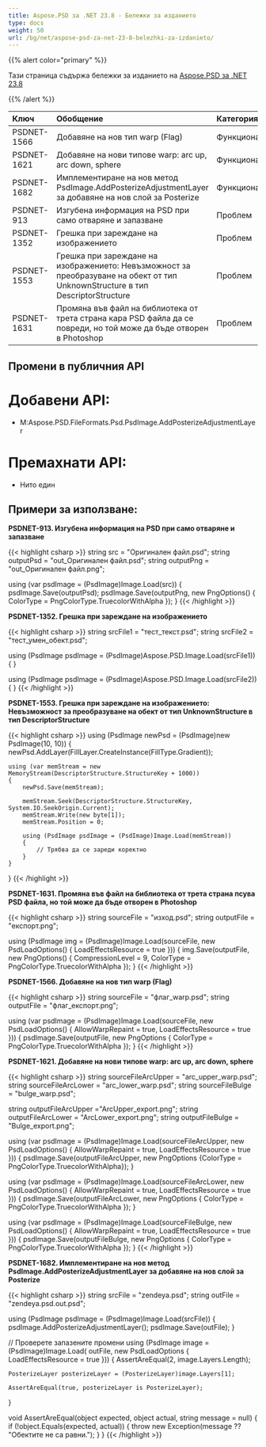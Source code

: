 ```yaml
---
title: Aspose.PSD за .NET 23.8 - Бележки за изданието
type: docs
weight: 50
url: /bg/net/aspose-psd-za-net-23-8-belezhki-za-izdanieto/
---
```


{{% alert color="primary" %}}

Тази страница съдържа бележки за изданието на [Aspose.PSD за .NET 23.8](https://www.nuget.org/packages/Aspose.PSD/)

{{% /alert %}}

| **Ключ**     | **Обобщение**                                                                                                  | **Категория** |
|:------------|:-------------------------------------------------------------------------------------------------------------|:--------|
| PSDNET-1566 | Добавяне на нов тип warp (Flag) | Функционалност |
| PSDNET-1621 | Добавяне на нови типове warp: arc up, arc down, sphere | Функционалност |
| PSDNET-1682 | Имплементиране на нов метод PsdImage.AddPosterizeAdjustmentLayer за добавяне на нов слой за Posterize | Функционалност |
| PSDNET-913  | Изгубена информация на PSD при само отваряне и запазване | Проблем |
| PSDNET-1352 | Грешка при зареждане на изображението | Проблем |
| PSDNET-1553 | Грешка при зареждане на изображението: Невъзможност за преобразуване на обект от тип UnknownStructure в тип DescriptorStructure | Проблем |
| PSDNET-1631 | Промяна във файл на библиотека от трета страна кара PSD файла да се повреди, но той може да бъде отворен в Photoshop | Проблем |


## **Промени в публичния API**
# **Добавени API:**
- M:Aspose.PSD.FileFormats.Psd.PsdImage.AddPosterizeAdjustmentLayer


# **Премахнати API:**
- Нито един


## **Примери за използване:**

**PSDNET-913. Изгубена информация на PSD при само отваряне и запазване**

{{< highlight csharp >}}
string src = "Оригинален файл.psd";
string outputPsd = "out_Оригинален файл.psd";
string outputPng = "out_Оригинален файл.png";

using (var psdImage = (PsdImage)Image.Load(src))
{
    psdImage.Save(outputPsd);
    psdImage.Save(outputPng, new PngOptions() { ColorType = PngColorType.TruecolorWithAlpha });
}
{{< /highlight >}}

**PSDNET-1352. Грешка при зареждане на изображението**

{{< highlight csharp >}}
string srcFile1 = "тест_текст.psd";
string srcFile2 = "тест_умен_обект.psd";

using (PsdImage psdImage = (PsdImage)Aspose.PSD.Image.Load(srcFile1))
{
}

using (PsdImage psdImage = (PsdImage)Aspose.PSD.Image.Load(srcFile2))
{
}
{{< /highlight >}}

**PSDNET-1553. Грешка при зареждане на изображението: Невъзможност за преобразуване на обект от тип UnknownStructure в тип DescriptorStructure**

{{< highlight csharp >}}
using (PsdImage newPsd = (PsdImage)new PsdImage(10, 10))
{
    newPsd.AddLayer(FillLayer.CreateInstance(FillType.Gradient));

    using (var memStream = new MemoryStream(DescriptorStructure.StructureKey + 1000))
    {
        newPsd.Save(memStream);

        memStream.Seek(DescriptorStructure.StructureKey, System.IO.SeekOrigin.Current);
        memStream.Write(new byte[1]);
        memStream.Position = 0;

        using (PsdImage psdImage = (PsdImage)Image.Load(memStream))
        {
            // Трябва да се зареди коректно
        }
    }
}
{{< /highlight >}}

**PSDNET-1631. Промяна във файл на библиотека от трета страна псува PSD файла, но той може да бъде отворен в Photoshop**

{{< highlight csharp >}}
string sourceFile = "изход.psd";
string outputFile = "експорт.png";

using (PsdImage img = (PsdImage)Image.Load(sourceFile, new PsdLoadOptions() { LoadEffectsResource = true }))
{
    img.Save(outputFile, new PngOptions() { CompressionLevel = 9, ColorType = PngColorType.TruecolorWithAlpha });
}
{{< /highlight >}}

**PSDNET-1566. Добавяне на нов тип warp (Flag)**

{{< highlight csharp >}}
string sourceFile = "флаг_warp.psd";
string outputFile = "флаг_експорт.png";

using (var psdImage = (PsdImage)Image.Load(sourceFile, new PsdLoadOptions() { AllowWarpRepaint = true, LoadEffectsResource = true }))
{
    psdImage.Save(outputFile, new PngOptions
    {
        ColorType = PngColorType.TruecolorWithAlpha
    });
}
{{< /highlight >}}

**PSDNET-1621. Добавяне на нови типове warp: arc up, arc down, sphere**

{{< highlight csharp >}}
string sourceFileArcUpper = "arc_upper_warp.psd";
string sourceFileArcLower = "arc_lower_warp.psd";
string sourceFileBulge =  "bulge_warp.psd";

string outputFileArcUpper ="ArcUpper_export.png";
string outputFileArcLower = "ArcLower_export.png";
string outputFileBulge = "Bulge_export.png";

using (var psdImage = (PsdImage)Image.Load(sourceFileArcUpper, new PsdLoadOptions() { AllowWarpRepaint = true, LoadEffectsResource = true }))
{
    psdImage.Save(outputFileArcUpper, new PngOptions {ColorType = PngColorType.TruecolorWithAlpha});
}

using (var psdImage = (PsdImage)Image.Load(sourceFileArcLower, new PsdLoadOptions() { AllowWarpRepaint = true, LoadEffectsResource = true }))
{
    psdImage.Save(outputFileArcLower, new PngOptions { ColorType = PngColorType.TruecolorWithAlpha });
}

using (var psdImage = (PsdImage)Image.Load(sourceFileBulge, new PsdLoadOptions() { AllowWarpRepaint = true, LoadEffectsResource = true }))
{
    psdImage.Save(outputFileBulge, new PngOptions { ColorType = PngColorType.TruecolorWithAlpha });
}
{{< /highlight >}}

**PSDNET-1682. Имплементиране на нов метод PsdImage.AddPosterizeAdjustmentLayer за добавяне на нов слой за Posterize**

{{< highlight csharp >}}
string srcFile = "zendeya.psd";
string outFile = "zendeya.psd.out.psd";

using (PsdImage psdImage = (PsdImage)Image.Load(srcFile))
{
    psdImage.AddPosterizeAdjustmentLayer();
    psdImage.Save(outFile);
}

// Проверете запазените промени
using (PsdImage image = (PsdImage)Image.Load(
    outFile,
    new PsdLoadOptions { LoadEffectsResource = true }))
{
    AssertAreEqual(2, image.Layers.Length);

    PosterizeLayer posterizeLayer = (PosterizeLayer)image.Layers[1];

    AssertAreEqual(true, posterizeLayer is PosterizeLayer);
}

void AssertAreEqual(object expected, object actual, string message = null)
{
    if (!object.Equals(expected, actual))
    {
        throw new Exception(message ?? "Обектите не са равни.");
    }
}
{{< /highlight >}}
